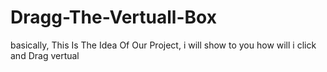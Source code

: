 # Dragg-The-Vertuall-Box
basically, This Is The Idea Of Our Project, i will show to you how will i click and Drag vertual 
